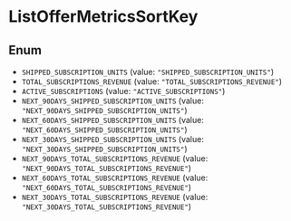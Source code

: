 # ListOfferMetricsSortKey

## Enum

* `SHIPPED_SUBSCRIPTION_UNITS` (value: `"SHIPPED_SUBSCRIPTION_UNITS"`)
* `TOTAL_SUBSCRIPTIONS_REVENUE` (value: `"TOTAL_SUBSCRIPTIONS_REVENUE"`)
* `ACTIVE_SUBSCRIPTIONS` (value: `"ACTIVE_SUBSCRIPTIONS"`)
* `NEXT_90DAYS_SHIPPED_SUBSCRIPTION_UNITS` (value: `"NEXT_90DAYS_SHIPPED_SUBSCRIPTION_UNITS"`)
* `NEXT_60DAYS_SHIPPED_SUBSCRIPTION_UNITS` (value: `"NEXT_60DAYS_SHIPPED_SUBSCRIPTION_UNITS"`)
* `NEXT_30DAYS_SHIPPED_SUBSCRIPTION_UNITS` (value: `"NEXT_30DAYS_SHIPPED_SUBSCRIPTION_UNITS"`)
* `NEXT_90DAYS_TOTAL_SUBSCRIPTIONS_REVENUE` (value: `"NEXT_90DAYS_TOTAL_SUBSCRIPTIONS_REVENUE"`)
* `NEXT_60DAYS_TOTAL_SUBSCRIPTIONS_REVENUE` (value: `"NEXT_60DAYS_TOTAL_SUBSCRIPTIONS_REVENUE"`)
* `NEXT_30DAYS_TOTAL_SUBSCRIPTIONS_REVENUE` (value: `"NEXT_30DAYS_TOTAL_SUBSCRIPTIONS_REVENUE"`)
